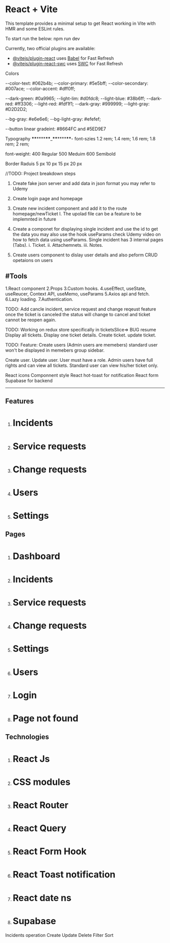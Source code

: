 # React + Vite

This template provides a minimal setup to get React working in Vite with HMR and some ESLint rules.

To start run the below:
npm run dev

Currently, two official plugins are available:

- [@vitejs/plugin-react](https://github.com/vitejs/vite-plugin-react/blob/main/packages/plugin-react/README.md) uses [Babel](https://babeljs.io/) for Fast Refresh
- [@vitejs/plugin-react-swc](https://github.com/vitejs/vite-plugin-react-swc) uses [SWC](https://swc.rs/) for Fast Refresh

Colors

--color-text: #062b4b;
--color-primary: #5e5bff;
--color-secondary: #007ace;
--color-accent: #dff0ff;

--dark-green: #0a9965;
--light-lim: #d0fdc8;
--light-blue: #38b6ff;
--dark-red: #ff3306;
--light-red: #fdf1f1;
--dark-gray: #999999;
--light-gray: #D2D2D2;

--bg-gray: #e6e6e6;
--bg-light-gray: #efefef;

--button linear gradeint: #8664FC and #5ED9E7

Typography
**\*\***\*\*\*\***\*\***\_**\*\***\*\*\*\***\*\***-
font-szies
1.2 rem;
1.4 rem;
1.6 rem;
1.8 rem;
2 rem;

font-weight:
400 Regular
500 Meduim
600 Semibold

Border Raduis
5 px
10 px
15 px
20 px

//TODO: Project breakdown steps

1. Create fake json server and add data in json format you may refer to Udemy
2. Create login page and homepage
3. Create new incident component and add it to the route homepage/newTicket
   I. The upolad file can be a feature to be implemnted in future
4. Create a componet for displaying single incident and use the id to get the data you may also use the hook useParams check Udemy video on how to fetch data using useParams.
   Single incident has 3 internal pages (Tabs).
   i. Ticket.
   ii. Attachemnets.
   iii. Notes.

5. Create users component to dislay user details and also peform CRUD opetaions on users

## #Tools

1.React component
2.Props
3.Custom hooks.
4.useEffect, useState, useReucer, Context API, useMemo, useParams
5.Axios api and fetch.
6.Lazy loading.
7.Authentication.

TODO:
Add cancle incident, service request and change reqeust feature
once the ticket is canceled the status will change to cancel and ticket cannot be reopen again.

TODO:
Working on redux store specifically in ticketsSlice=> BUG resume
Display all tickets.
Display one ticket details.
Create ticket.
update ticket.

TODO:
Feature: Create users (Admin users are memebers) standard user won't be displayed in memebers group sidebar.

Create user.
Update user.
User must have a role.
Admin users have full rights and can view all tickets.
Standard user can view his/her ticket only.

React icons
Componnent style
React hot-toast for notification
React form
Supabase for backend

---

## Features

1.  # Incidents
2.  # Service requests
3.  # Change requests
4.  # Users
5.  # Settings

## Pages

1.  # Dashboard
2.  # Incidents
3.  # Service requests
4.  # Change requests
5.  # Settings
6.  # Users
7.  # Login
8.  # Page not found

## Technologies

1.  # React Js
1.  # CSS modules
1.  # React Router
1.  # React Query
1.  # React Form Hook
1.  # React Toast notification
1.  # React date ns
1.  # Supabase

Incidents operation
Create
Update
Delete
Filter
Sort
